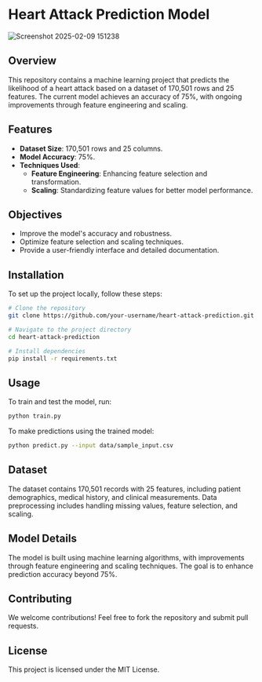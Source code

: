 # Heart Attack Prediction Model
![Screenshot 2025-02-09 151238](https://github.com/user-attachments/assets/5ab50867-b139-449d-a602-b76f2a4d2bc6)


## Overview
This repository contains a machine learning project that predicts the likelihood of a heart attack based on a dataset of 170,501 rows and 25 features. The current model achieves an accuracy of 75%, with ongoing improvements through feature engineering and scaling.

## Features
- **Dataset Size**: 170,501 rows and 25 columns.
- **Model Accuracy**: 75%.
- **Techniques Used**:
  - **Feature Engineering**: Enhancing feature selection and transformation.
  - **Scaling**: Standardizing feature values for better model performance.

## Objectives
- Improve the model's accuracy and robustness.
- Optimize feature selection and scaling techniques.
- Provide a user-friendly interface and detailed documentation.

## Installation
To set up the project locally, follow these steps:

```bash
# Clone the repository
git clone https://github.com/your-username/heart-attack-prediction.git

# Navigate to the project directory
cd heart-attack-prediction

# Install dependencies
pip install -r requirements.txt
```

## Usage
To train and test the model, run:

```bash
python train.py
```

To make predictions using the trained model:

```bash
python predict.py --input data/sample_input.csv
```

## Dataset
The dataset contains 170,501 records with 25 features, including patient demographics, medical history, and clinical measurements. Data preprocessing includes handling missing values, feature selection, and scaling.

## Model Details
The model is built using machine learning algorithms, with improvements through feature engineering and scaling techniques. The goal is to enhance prediction accuracy beyond 75%.

## Contributing
We welcome contributions! Feel free to fork the repository and submit pull requests.

## License
This project is licensed under the MIT License.

